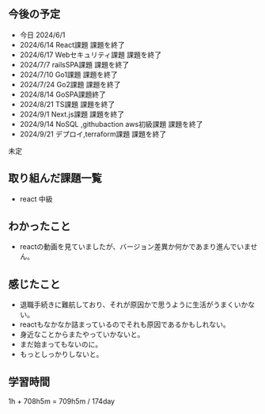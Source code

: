 ## 今後の予定
- 今日 2024/6/1
- 2024/6/14 React課題 課題を終了
- 2024/6/17 Webセキュリティ課題 課題を終了
- 2024/7/7 railsSPA課題 課題を終了
- 2024/7/10 Go1課題 課題を終了
- 2024/7/24 Go2課題 課題を終了
- 2024/8/14 GoSPA課題終了
- 2024/8/21 TS課題 課題を終了
- 2024/9/1 Next.js課題 課題を終了
- 2024/9/14 NoSQL ,githubaction aws初級課題 課題を終了
- 2024/9/21 デプロイ,terraform課題 課題を終了

未定

## 取り組んだ課題一覧
- react 中級
## わかったこと
- reactの動画を見ていましたが、バージョン差異か何かであまり進んでいません。
## 感じたこと
- 退職手続きに難航しており、それが原因かで思うように生活がうまくいかない。
- reactもなかなか詰まっているのでそれも原因であるかもしれない。
- 身近なことからまたやっていかないと。
- まだ始まってもないのに。
- もっとしっかりしないと。
## 学習時間
1h + 708h5m
= 709h5m  / 174day